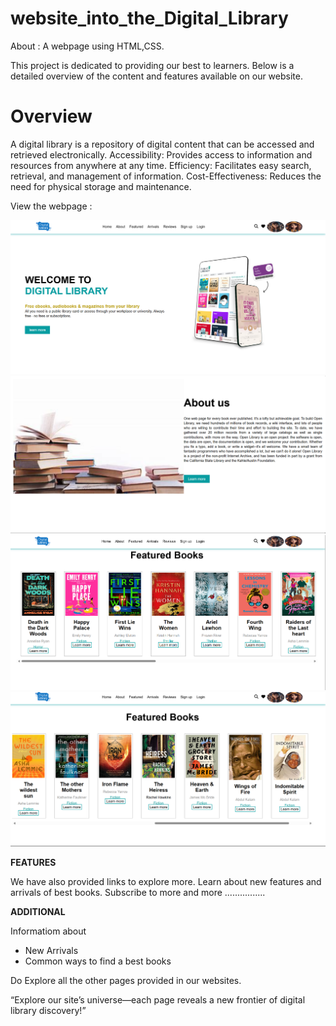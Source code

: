 # website_into_the_Digital_Library
About : A webpage using HTML,CSS.

 This project is dedicated to providing our best to learners. 
 Below is a detailed overview of the content and features available on our website.

# Overview
A digital library is a repository of digital content that can be accessed and retrieved electronically.
Accessibility: Provides access to information and resources from anywhere at any time.
Efficiency: Facilitates easy search, retrieval, and management of information.
Cost-Effectiveness: Reduces the need for physical storage and maintenance.


View the webpage :

![lib.php](front.png)
![lib.php](front1.png)
![lib.php](front2.png)
![lib.php](front3.png)



**FEATURES**


We have also provided links to explore more.
Learn about new features and arrivals of best books.
Subscribe to more  and more ................



**ADDITIONAL**

 Informatiom about
  + New Arrivals
  + Common ways to find a best books

Do Explore all the other pages provided in our websites.

“Explore our site’s universe—each page reveals a new frontier of digital library discovery!”
